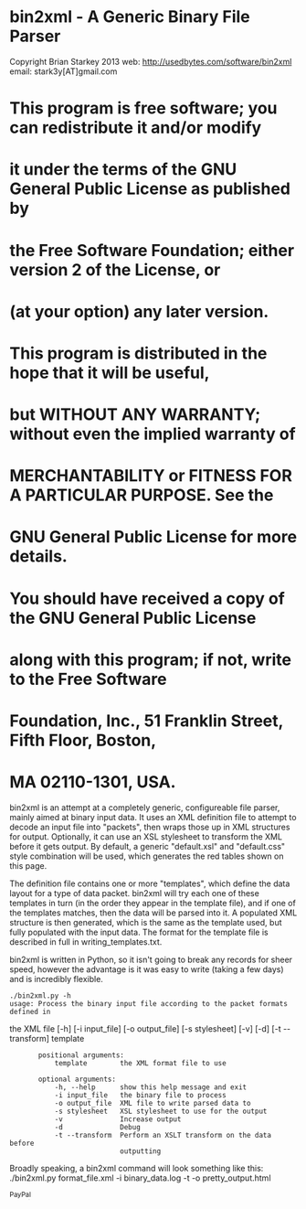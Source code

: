 bin2xml - A Generic Binary File Parser
======================================
Copyright Brian Starkey 2013
  web: http://usedbytes.com/software/bin2xml
email: stark3y[AT]gmail.com

#  This program is free software; you can redistribute it and/or modify
#  it under the terms of the GNU General Public License as published by
#  the Free Software Foundation; either version 2 of the License, or
#  (at your option) any later version.
#  
#  This program is distributed in the hope that it will be useful,
#  but WITHOUT ANY WARRANTY; without even the implied warranty of
#  MERCHANTABILITY or FITNESS FOR A PARTICULAR PURPOSE.  See the
#  GNU General Public License for more details.
#  
#  You should have received a copy of the GNU General Public License
#  along with this program; if not, write to the Free Software
#  Foundation, Inc., 51 Franklin Street, Fifth Floor, Boston,
#  MA 02110-1301, USA.

bin2xml is an attempt at a completely generic, configureable file parser,
mainly aimed at binary input data. It uses an XML definition file to attempt
to decode an input file into "packets", then wraps those up in XML structures 
for output. Optionally, it can use an XSL stylesheet to transform the XML 
before it gets output. By default, a generic "default.xsl" and "default.css"
style combination will be used, which generates the red tables shown on this
page.

The definition file contains one or more "templates", which define the data 
layout for a type of data packet. bin2xml will try each one of these templates 
in turn (in the order they appear in the template file), and if one of the 
templates matches, then the data will be parsed into it. A populated XML 
structure is then generated, which is the same as the template used, but fully 
populated with the input data. The format for the template file is described 
in full in writing_templates.txt.

bin2xml is written in Python, so it isn't going to break any records for sheer speed, however the advantage is it was easy to write (taking a few days) and is incredibly flexible.

    ./bin2xml.py -h
    usage: Process the binary input file according to the packet formats defined in 
the XML file
           [-h] [-i input_file] [-o output_file] [-s stylesheet] [-v] [-d]
           [-t --transform]
           template

           positional arguments:
               template        the XML format file to use

           optional arguments:
               -h, --help      show this help message and exit
               -i input_file   the binary file to process
               -o output_file  XML file to write parsed data to
               -s stylesheet   XSL stylesheet to use for the output
               -v              Increase output
               -d              Debug
               -t --transform  Perform an XSLT transform on the data before 
                               outputting

Broadly speaking, a bin2xml command will look something like this:
./bin2xml.py format_file.xml -i binary_data.log -t -o pretty_output.html


<sub><a target="_blank" href="https://paypal.me/e1adkarak0" rel="nofollow"><img src="https://www.paypalobjects.com/webstatic/mktg/Logo/pp-logo-100px.png" width="60" height="16" border="0" alt="PayPal Donation"></a></sub>
